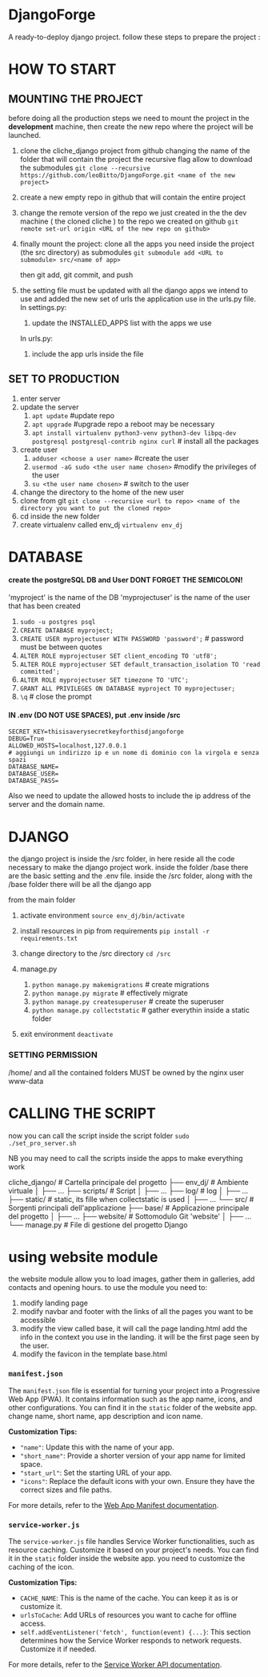 # DjangoForge
A ready-to-deploy django project.
follow these steps to prepare the project :

# HOW TO START
## MOUNTING THE PROJECT
before doing all the production steps we need to mount the project in the **development** machine, then create the new repo where the project will be launched.

1. clone the cliche_django project from github changing the name of the folder that will contain the project the recursive flag allow to download the submodules
    `git clone --recursive https://github.com/leoBitto/DjangoForge.git <name of the new project>`

2. create a new empty repo in github that will contain the entire project

3. change the remote version of the repo we just created in the the dev machine
   ( the cloned cliche ) to the repo we created on github
    `git remote set-url origin <URL of the new repo on github>`

4. finally mount the project: clone all the apps you need inside the project 
   (the src directory) as submodules
    `git submodule add <URL to submodule> src/<name of app>`

    then git add, git commit, and push

5. the setting file must be updated with all the django apps we intend to use
   and added the new set of urls the application use in the urls.py file. 
   In settings.py:

    1. update the INSTALLED_APPS list with the apps we use

   In urls.py:
    1. include the app urls inside the file


## SET TO PRODUCTION
1. enter server
2. update the server
    1. `apt update`              #update repo
    2. `apt upgrade`             #upgrade repo a reboot may be necessary
    3. `apt install virtualenv python3-venv python3-dev libpq-dev postgresql postgresql-contrib nginx curl` # install all the packages
3. create user
    1. `adduser <choose a user name>`           #create the user
    2. `usermod -aG sudo <the user name chosen>`  #modify the privileges of the user
    3. `su <the user name chosen>`                # switch to the user
4. change the directory to the home of the new user
5. clone from git 
    `git clone --recursive <url to repo> <name of the directory you want to put the cloned repo>`
6. cd inside the new folder
7. create virtualenv called env_dj 
    `virtualenv env_dj`


# DATABASE
#### create the postgreSQL DB and User DONT FORGET THE SEMICOLON!

'myproject' is the name of the DB
'myprojectuser' is the name of the user that has been created
1.  `sudo -u postgres psql`
2.  `CREATE DATABASE myproject;`  
3.  `CREATE USER myprojectuser WITH PASSWORD 'password';` # password must be between quotes
4.  `ALTER ROLE myprojectuser SET client_encoding TO 'utf8';`
5.  `ALTER ROLE myprojectuser SET default_transaction_isolation TO 'read committed';`
6.  `ALTER ROLE myprojectuser SET timezone TO 'UTC';`
7.  `GRANT ALL PRIVILEGES ON DATABASE myproject TO myprojectuser;`
8. `\q` # close the prompt

#### IN .env (DO NOT USE SPACES), put .env inside /src
```
SECRET_KEY=thisisaverysecretkeyforthisdjangoforge
DEBUG=True
ALLOWED_HOSTS=localhost,127.0.0.1
# aggiungi un indirizzo ip e un nome di dominio con la virgola e senza spazi
DATABASE_NAME=
DATABASE_USER=
DATABASE_PASS=
```
 Also we need to update the allowed hosts to include the ip address of the server and the domain name.


# DJANGO
the django project is inside the /src folder, in here reside all the code necessary to make the django project work. inside the folder /base there are the basic setting and the .env file.
inside the /src folder, along with the /base folder there will be all the django app

from the main folder
1. activate environment
    `source env_dj/bin/activate`
2. install resources in pip from requirements
    `pip install -r requirements.txt`
3. change directory to the /src directory
    `cd /src`

4. manage.py
    1. `python manage.py makemigrations`   # create migrations
    2. `python manage.py migrate`          # effectively migrate
    3. `python manage.py createsuperuser`  # create the superuser
    4. `python manage.py collectstatic`    # gather everythin inside a static folder
5. exit environment
    `deactivate`


### SETTING PERMISSION 
/home/ and all the contained folders MUST be owned by the nginx user www-data


# CALLING THE SCRIPT
now you can call the script inside the script folder
 `sudo ./set_pro_server.sh`

NB you may need to call the scripts inside the apps to make everything work


cliche_django/    # Cartella principale del progetto 
├── env_dj/        # Ambiente virtuale 
│   ├── ... 
├── scripts/       # Script 
│   ├── ... 
├── log/           # log 
│   ├── ... 
├── static/        # static, its fille when collectstatic is used 
│   ├── ... 
└── src/           # Sorgenti principali dell'applicazione 
    ├── base/      # Applicazione principale del progetto 
    │   ├── ... 
    ├── website/   # Sottomodulo Git 'website' 
    │   ├── ... 
    └── manage.py  # File di gestione del progetto Django 


# using website module
the website module allow you to load images, gather them in galleries, add
contacts and opening hours. to use the module you need to:
1. modify landing page
2. modify navbar and footer with the links of all the pages you want to be accessible
3. modify the view called base, it will call the page landing.html
    add the info in the context you use in the landing. it will be the first page
    seen by the user.
4. modify the favicon in the template base.html


### `manifest.json`
The `manifest.json` file is essential for turning your project into a Progressive Web App (PWA). It contains information such as the app name, icons, and other configurations. You can find it in the `static` folder of the website app. change name, short name, app description and icon name.

**Customization Tips:**

- `"name"`: Update this with the name of your app.
- `"short_name"`: Provide a shorter version of your app name for limited space.
- `"start_url"`: Set the starting URL of your app.
- `"icons"`: Replace the default icons with your own. Ensure they have the correct sizes and file paths.

For more details, refer to the [Web App Manifest documentation](https://developer.mozilla.org/en-US/docs/Web/Manifest).

### `service-worker.js`
The `service-worker.js` file handles Service Worker functionalities, such as resource caching. Customize it based on your project's needs. You can find it in the `static` folder inside the website app. you need to customize the caching of the icon.

**Customization Tips:**

- `CACHE_NAME`: This is the name of the cache. You can keep it as is or customize it.
- `urlsToCache`: Add URLs of resources you want to cache for offline access.
- `self.addEventListener('fetch', function(event) {...}`: This section determines how the Service Worker responds to network requests. Customize it if needed.

For more details, refer to the [Service Worker API documentation](https://developer.mozilla.org/en-US/docs/Web/API/Service_Worker_API).
